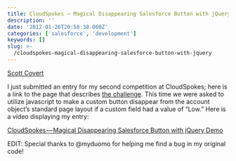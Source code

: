 ```yaml
---
title: CloudSpokes — Magical Disappearing Salesforce Button with jQuery
description: ''
date: '2012-01-26T20:50:38.000Z'
categories: ['salesforce', 'development']
keywords: []
slug: >-
  /cloudspokes-magical-disappearing-salesforce-button-with-jquery
---
```


[Scott
Covert](https://www.tython.co/)

I just submitted an entry for my second competition at CloudSpokes; here is a link to the page that describes [the challenge](http://www.cloudspokes.com/challenges/1363 "CloudSpokes - Magical Disappearing Salesforce Button with jQuery"). This time we were asked to utilize javascript to make a custom button disappear from the account object’s standard page layout if a custom field had a value of “Low.” Here is a video displaying my entry:

[CloudSpokes — Magical Disappearing Salesforce Button with jQuery Demo](http://www.screencast.com/t/IVb3aNim3 "CloudSpokes - Magical Disappearing Salesforce Button with jQuery Demo")

EDIT: Special thanks to @myduomo for helping me find a bug in my original code!